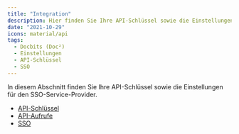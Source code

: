 ```yaml
---
title: "Integration"
description: Hier finden Sie Ihre API-Schlüssel sowie die Einstellungen für den SSO-Service-Provider in Docbits (Doc²).
date: "2021-10-29"
icons: material/api
tags:
  - Docbits (Doc²)
  - Einstellungen
  - API-Schlüssel
  - SSO
---
```


In diesem Abschnitt finden Sie Ihre API-Schlüssel sowie die Einstellungen für den SSO-Service-Provider.

- [API-Schlüssel](/docbits/settings/integration/api-integration/)
- [API-Aufrufe](/docbits/settings/integration/api-calls-examples/)
- [SSO](/docbits/settings-sso-settings/)